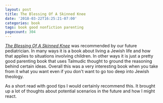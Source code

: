 ```yaml
---
layout: post
title: The Blessing Of A Skinned Knee
date: '2018-03-22T16:25:21-07:00'
categories: book
tags: book good nonfiction parenting
pagecount: 304
---
```


[*The Blessing Of A Skinned Knee*][book-amaz] was recommended by our future pediatrician. In many
ways it is a book about living a Jewish life and how that applies to situations involving children.
In other ways it is just a pretty good parenting book that uses Talmudic thought to ground the
reasoning behind certain ideas. Overall this was a very interesting book when you take from it what
you want even if you don't want to go too deep into Jewish theology.

As a short read with good tips I would certainly recommend this. It brought up a lot of thoughts
about potential scenarios in the future and how I might react.

[book-amaz]:      http://amzn.to/2ubzDiS
